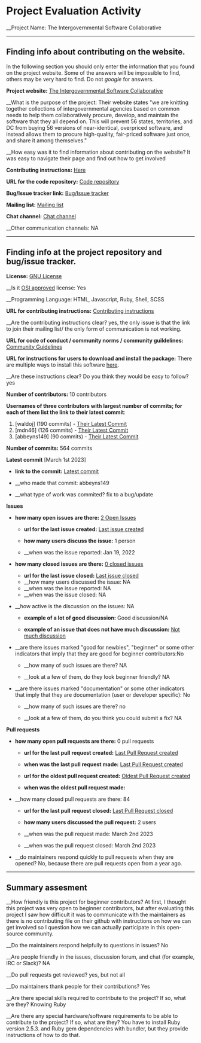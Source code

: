 # Project Evaluation Activity



__Project Name: The Intergovernmental Software Collaborative 


---

## Finding info about contributing on the website.

In the following section you should only enter the information that you
found on the project website. Some of the answers will be impossible to find, others
may be very hard to find. Do not _google_ for answers.

__Project website:__ [The Intergovernmental Software Collaborative ](https://softwarecollaborative.org/)


__What is the purpose of the project: Their website states "we are knitting together collections of intergovernmental agencies based on common needs to help them collaboratively procure, develop, and maintain the software that they all depend on. This will prevent 56 states, territories, and DC from buying 56 versions of near-identical, overpriced software, and instead allows them to procure high-quality, fair-priced software just once, and share it among themselves."


__How easy was it to find information about contributing on the website? It was easy to navigate their page and find out how to get involved


__Contributing instructions:__ [Here](https://softwarecollaborative.org/) 

__URL for the code repository:__ [Code repository](https://github.com/beeckcenter/softwarecollaborative.org)

__Bug/Issue tracker link:__ [Bug/Issue tracker](https://github.com/beeckcenter/softwarecollaborative.org/issues)

__Mailing list:__ [Mailing list](https://github.com/beeckcenter/softwarecollaborative.org/blob/master/_posts/2022-04-20-membership-guidelines.md)

__Chat channel:__ [Chat channel](https://github.com/beeckcenter/softwarecollaborative.org/blob/master/_posts/2022-04-20-membership-guidelines.md)

__Other communication channels: NA


---

## Finding info at the project repository and bug/issue tracker.

__License:__ [GNU License](https://github.com/beeckcenter/softwarecollaborative.org/blob/master/LICENSE)

__Is it [OSI approved](https://opensource.org/licenses/alphabetical) license: Yes

__Programming Language: HTML, Javascript, Ruby, Shell, SCSS

__URL for contributing instructions:__ [Contributing instructions](https://github.com/beeckcenter/softwarecollaborative.org/blob/master/_posts/2022-04-20-membership-guidelines.md)

__Are the contributing instructions clear? yes, the only issue is that the link to join their mailing list/ the only form of communication is not working. 


__URL for code of conduct / community norms / community guildelines:__ [Community Guidelines](https://github.com/beeckcenter/softwarecollaborative.org/blob/master/_posts/2022-04-20-membership-guidelines.md)

__URL for instructions for users to download and install the package:__ There are multiple ways to install this software [here](https://github.com/beeckcenter/softwarecollaborative.org#installation). 


__Are these instructions clear? Do you think they would be easy to follow? yes


__Number of contributors:__ 10 contributors


__Usernames of three contributors with largest number of commits; for
each of them list the link to their latest commit__:

1. [waldoj] (190 commits) - [Their Latest Commit](https://github.com/beeckcenter/softwarecollaborative.org/commits?author=waldoj)
2. [mdn46] (126 commits) - [Their Latest Commit](https://github.com/beeckcenter/softwarecollaborative.org/commits?author=mdn46)
3. [abbeyns149] (90 commits) - [Their Latest Commit](https://github.com/beeckcenter/softwarecollaborative.org/commits?author=abbeyns149)


__Number of commits:__ 564 commits

__Latest commit__ [March 1st 2023] 

- __link to the commit:__ [Latest commit](https://github.com/beeckcenter/softwarecollaborative.org/commits/master)

- __who made that commit: abbeyns149 

- __what type of work was commited? fix to a bug/update


__Issues__

- __how many open issues are there:__ [2 Open Issues](https://github.com/beeckcenter/softwarecollaborative.org/issues)

    - __url for the last issue created:__ [Last issue created](https://github.com/beeckcenter/softwarecollaborative.org/issues)

    - __how many users discuss the issue:__ 1 person
    
    - __when was the issue reported: Jan 19, 2022
    

- __how many closed issues are there:__ [0 closed issues](https://github.com/beeckcenter/softwarecollaborative.org/issues)
    - __url for the last issue closed:__ [Last issue closed](https://github.com/beeckcenter/softwarecollaborative.org/issues)
    - __how many users discussed the issue: NA
    - __when was the issue reported: NA
    - __when was the issue closed: NA

- __how active is the discussion on the issues: NA

    - __example of a lot of good discussion:__ Good discussion/NA
    
    - __example of an issue that does not have much discussion:__ [Not much discussion](https://github.com/beeckcenter/softwarecollaborative.org/issues)



- __are there issues marked "good for newbies", "beginner" or some other indicators that imply that they are good for beginner contributors:No

    - __how many of such issues are there? NA
    
    - __look at a few of them, do they look beginner friendly? NA



- __are there issues marked "documentation" or some other indicators that imply that they are documentation (user or developer specific): No 

    - __how many of such issues are there? no
    
    - __look at a few of them, do you think you could submit a fix? NA



__Pull requests__

- __how many open pull requests are there:__ 0 pull requests

    - __url for the last pull request created:__ [Last Pull Request created]()
    
    - __when was the last pull request made:__ [Last Pull Request created]()

    - __url for the oldest pull request created:__ [Oldest Pull Request created]()
    
    - __when was the oldest pull request made:__ 

- __how many closed pull requests are there: 84

    - __url for the last pull request closed:__ [Last Pull Request closed](https://github.com/beeckcenter/softwarecollaborative.org/pulls?q=is%3Apr+is%3Aclosed)
    
    - __how many users discussed the pull request:__ 2 users
    
    - __when was the pull request made: March 2nd 2023
    
    - __when was the pull request closed: March 2nd 2023
    

- __do maintainers respond quickly to pull requests when they are opened? No, because there are pull requests open from a year ago. 





---


## Summary assesment
__How friendly is this project for beginner contributors? At first, I thought this project was very open to beginner contributors, but after evaluating this project I saw how difficult it was to communicate with the maintainers as there is no contributing file on their github with instructions on how we can get involved so I question how we can actually participate in this open-source community.




__Do the maintainers respond helpfully to questions in issues? No



__Are people friendly in the issues, discussion forum, and chat (for example, IRC or Slack)? NA




__Do pull requests get reviewed? yes, but not all



__Do maintainers thank people for their contributions? Yes



__Are there special skills required to contribute to the project? If so, what are they? Knowing Ruby



__Are there any special hardware/software requirements to be able to contribute to the project? If so, what are they? You have to install Ruby version 2.5.3. and Ruby gem dependencies with bundler, but they provide instructions of how to do that.
